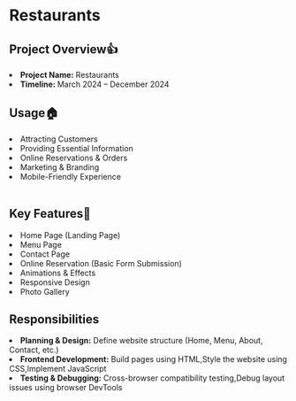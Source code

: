 # Restaurants
<h2>Project Overview👍</h2>
<li><b><span>Project Name:</span></b> Restaurants</li>
<li><b><span>Timeline: </span></b>March 2024 – December 2024</li>


<h2>Usage🏠</h2>
<li>Attracting Customers</li>
<li>Providing Essential Information</li>
<li>Online Reservations & Orders</li>
<li>Marketing & Branding</li>
<li>Mobile-Friendly Experience</li> <br>
<h2>Key Features🚀</h2>
<li> Home Page (Landing Page)</li>
<li>Menu Page</li>
<li>Contact Page</li>
<li>Online Reservation (Basic Form Submission)</li>
<li> Animations & Effects</li>
<li>Responsive Design</li>
<li>Photo Gallery</li>

<h2>Responsibilities</h2>
<li><b><span> Planning & Design:</span></b> Define website structure (Home, Menu, About, Contact, etc.)<br>
<li><b><span>Frontend Development:</span></b> Build pages using HTML,Style the website using CSS,Implement JavaScript</li>
<li><b><span>Testing & Debugging:</span></b> Cross-browser compatibility testing,Debug layout issues using browser DevTools</li>
